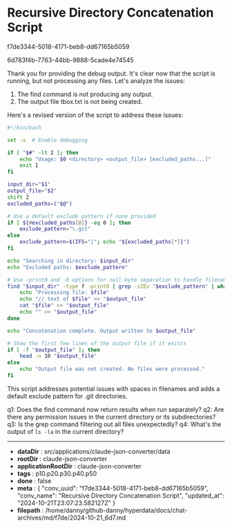 # Recursive Directory Concatenation Script

f7de3344-5018-4171-beb8-dd67165b5059

6d783f4b-7763-44bb-9888-5cade4e74545

 Thank you for providing the debug output. It's clear now that the script is running, but not processing any files. Let's analyze the issues:

1. The find command is not producing any output.
2. The output file tbox.txt is not being created.

Here's a revised version of the script to address these issues:

```bash
#!/bin/bash

set -x  # Enable debugging

if [ "$#" -lt 2 ]; then
    echo "Usage: $0 <directory> <output_file> [excluded_paths...]"
    exit 1
fi

input_dir="$1"
output_file="$2"
shift 2
excluded_paths=("$@")

# Use a default exclude pattern if none provided
if [ ${#excluded_paths[@]} -eq 0 ]; then
    exclude_pattern="\.git"
else
    exclude_pattern=$(IFS="|"; echo "${excluded_paths[*]}")
fi

echo "Searching in directory: $input_dir"
echo "Excluded paths: $exclude_pattern"

# Use -print0 and -0 options for null-byte separation to handle filenames with spaces
find "$input_dir" -type f -print0 | grep -zZEv "$exclude_pattern" | while IFS= read -r -d '' file; do
    echo "Processing file: $file"
    echo "// text of $file" >> "$output_file"
    cat "$file" >> "$output_file"
    echo "" >> "$output_file"
done

echo "Concatenation complete. Output written to $output_file"

# Show the first few lines of the output file if it exists
if [ -f "$output_file" ]; then
    head -n 10 "$output_file"
else
    echo "Output file was not created. No files were processed."
fi
```

This script addresses potential issues with spaces in filenames and adds a default exclude pattern for .git directories.

q1: Does the find command now return results when run separately?
q2: Are there any permission issues in the current directory or its subdirectories?
q3: Is the grep command filtering out all files unexpectedly?
q4: What's the output of `ls -la` in the current directory?

---

* **dataDir** : src/applications/claude-json-converter/data
* **rootDir** : claude-json-converter
* **applicationRootDir** : claude-json-converter
* **tags** : p10.p20.p30.p40.p50
* **done** : false
* **meta** : {
  "conv_uuid": "f7de3344-5018-4171-beb8-dd67165b5059",
  "conv_name": "Recursive Directory Concatenation Script",
  "updated_at": "2024-10-21T23:07:23.582127Z"
}
* **filepath** : /home/danny/github-danny/hyperdata/docs/chat-archives/md/f7de/2024-10-21_6d7.md